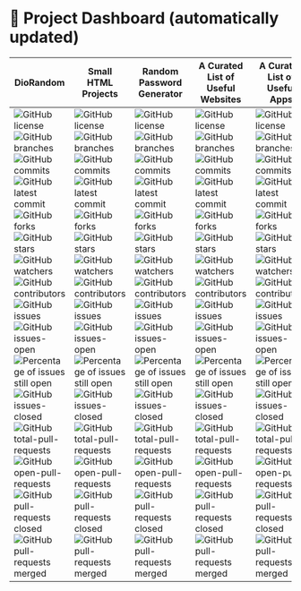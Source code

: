 # 📁 Project Dashboard (automatically updated)

| DioRandom                                                                                                                                                                                                                                                                                                                                                                                                                                                                                                                                                                                                                                                                                                                                                                                                                                                                                                                                                                                                                                                                                                                                                                                                                                                                                                                                                                                                                   | Small HTML Projects                                                                                                                                                                                                                                                                                                                                                                                                                                                                                                                                                                                                                                                                                                                                                                                                                                                                                                                                                                                                                                                                                                                                                                                                                                                                                                                                                                                                                                                                                                                                                                         | Random Password Generator                                                                                                                                                                                                                                                                                                                                                                                                                                                                                                                                                                                                                                                                                                                                                                                                                                                                                                                                                                                                                                                                                                                                                                                                                                                                                                                                                                                                                                                                                                                                                                                                                                                                   | A Curated List of Useful Websites                                                                                                                                                                                                                                                                                                                                                                                                                                                                                                                                                                                                                                                                                                                                                                                                                                                                                                                                                                                                                                                                                                                                                                                                                                                                                                                                                                                                                                                                                           | A Curated List of Useful Apps                                                                                                                                                                                                                                                                                                                                                                                                                                                                                                                                                                                                                                                                                                                                                                                                                                                                                                                                                                                                                                                                                                                                                                                                                                                                                                                                                                                                                               | Windows CMD Simulator                                                                                                                                                                                                                                                                                                                                                                                                                                                                                                                                                                                                                                                                                                                                                                                                                                                                                                                                                                                                                                                                                                                                                                                                                                                                                                                                                                                                                                                                                                                                                                                                       |
| --------------------------------------------------------------------------------------------------------------------------------------------------------------------------------------------------------------------------------------------------------------------------------------------------------------------------------------------------------------------------------------------------------------------------------------------------------------------------------------------------------------------------------------------------------------------------------------------------------------------------------------------------------------------------------------------------------------------------------------------------------------------------------------------------------------------------------------------------------------------------------------------------------------------------------------------------------------------------------------------------------------------------------------------------------------------------------------------------------------------------------------------------------------------------------------------------------------------------------------------------------------------------------------------------------------------------------------------------------------------------------------------------------------------------- | ------------------------------------------------------------------------------------------------------------------------------------------------------------------------------------------------------------------------------------------------------------------------------------------------------------------------------------------------------------------------------------------------------------------------------------------------------------------------------------------------------------------------------------------------------------------------------------------------------------------------------------------------------------------------------------------------------------------------------------------------------------------------------------------------------------------------------------------------------------------------------------------------------------------------------------------------------------------------------------------------------------------------------------------------------------------------------------------------------------------------------------------------------------------------------------------------------------------------------------------------------------------------------------------------------------------------------------------------------------------------------------------------------------------------------------------------------------------------------------------------------------------------------------------------------------------------------------------- | ------------------------------------------------------------------------------------------------------------------------------------------------------------------------------------------------------------------------------------------------------------------------------------------------------------------------------------------------------------------------------------------------------------------------------------------------------------------------------------------------------------------------------------------------------------------------------------------------------------------------------------------------------------------------------------------------------------------------------------------------------------------------------------------------------------------------------------------------------------------------------------------------------------------------------------------------------------------------------------------------------------------------------------------------------------------------------------------------------------------------------------------------------------------------------------------------------------------------------------------------------------------------------------------------------------------------------------------------------------------------------------------------------------------------------------------------------------------------------------------------------------------------------------------------------------------------------------------------------------------------------------------------------------------------------------------- | --------------------------------------------------------------------------------------------------------------------------------------------------------------------------------------------------------------------------------------------------------------------------------------------------------------------------------------------------------------------------------------------------------------------------------------------------------------------------------------------------------------------------------------------------------------------------------------------------------------------------------------------------------------------------------------------------------------------------------------------------------------------------------------------------------------------------------------------------------------------------------------------------------------------------------------------------------------------------------------------------------------------------------------------------------------------------------------------------------------------------------------------------------------------------------------------------------------------------------------------------------------------------------------------------------------------------------------------------------------------------------------------------------------------------------------------------------------------------------------------------------------------------- | ----------------------------------------------------------------------------------------------------------------------------------------------------------------------------------------------------------------------------------------------------------------------------------------------------------------------------------------------------------------------------------------------------------------------------------------------------------------------------------------------------------------------------------------------------------------------------------------------------------------------------------------------------------------------------------------------------------------------------------------------------------------------------------------------------------------------------------------------------------------------------------------------------------------------------------------------------------------------------------------------------------------------------------------------------------------------------------------------------------------------------------------------------------------------------------------------------------------------------------------------------------------------------------------------------------------------------------------------------------------------------------------------------------------------------------------------------------- | --------------------------------------------------------------------------------------------------------------------------------------------------------------------------------------------------------------------------------------------------------------------------------------------------------------------------------------------------------------------------------------------------------------------------------------------------------------------------------------------------------------------------------------------------------------------------------------------------------------------------------------------------------------------------------------------------------------------------------------------------------------------------------------------------------------------------------------------------------------------------------------------------------------------------------------------------------------------------------------------------------------------------------------------------------------------------------------------------------------------------------------------------------------------------------------------------------------------------------------------------------------------------------------------------------------------------------------------------------------------------------------------------------------------------------------------------------------------------------------------------------------------------------------------------------------------------------------------------------------------------- |
| ![GitHub license](https://badgen.net/github/license/ChampyTech/diorandom) <br> ![GitHub branches](https://badgen.net/github/branches/ChampyTech/diorandom) <br> ![GitHub commits](https://badgen.net/github/commits/ChampyTech/diorandom) <br> ![GitHub latest commit](https://badgen.net/github/last-commit/ChampyTech/diorandom) <br> ![GitHub forks](https://badgen.net/github/forks/ChampyTech/diorandom/) <br> ![GitHub stars](https://badgen.net/github/stars/ChampyTech/diorandom) <br> ![GitHub watchers](https://badgen.net/github/watchers/ChampyTech/diorandom/) <br> ![GitHub contributors](https://badgen.net/github/contributors/ChampyTech/diorandom) <br> ![GitHub issues](https://badgen.net/github/issues/ChampyTech/diorandom/) <br> ![GitHub issues-open](https://badgen.net/github/open-issues/ChampyTech/diorandom) <br> ![Percentage of issues still open](http://isitmaintained.com/badge/open/ChampyTech/diorandom.svg) <br> ![GitHub issues-closed](https://badgen.net/github/closed-issues/ChampyTech/diorandom) <br> ![GitHub total-pull-requests](https://badgen.net/github/prs/ChampyTech/diorandom) <br> ![GitHub open-pull-requests](https://badgen.net/github/open-prs/ChampyTech/diorandom) <br> ![GitHub pull-requests closed](https://badgen.net/github/closed-prs/ChampyTech/diorandom) <br> ![GitHub pull-requests merged](https://badgen.net/github/merged-prs/ChampyTech/diorandom) | ![GitHub license](https://badgen.net/github/license/ChampyTech/small-html-projects) <br> ![GitHub branches](https://badgen.net/github/branches/ChampyTech/small-html-projects) <br> ![GitHub commits](https://badgen.net/github/commits/ChampyTech/small-html-projects) <br> ![GitHub latest commit](https://badgen.net/github/last-commit/ChampyTech/small-html-projects) <br> ![GitHub forks](https://badgen.net/github/forks/ChampyTech/small-html-projects/) <br> ![GitHub stars](https://badgen.net/github/stars/ChampyTech/small-html-projects) <br> ![GitHub watchers](https://badgen.net/github/watchers/ChampyTech/small-html-projects/) <br> ![GitHub contributors](https://badgen.net/github/contributors/ChampyTech/small-html-projects) <br> ![GitHub issues](https://badgen.net/github/issues/ChampyTech/small-html-projects/) <br> ![GitHub issues-open](https://badgen.net/github/open-issues/ChampyTech/small-html-projects) <br> ![Percentage of issues still open](http://isitmaintained.com/badge/open/ChampyTech/small-html-projects.svg) <br> ![GitHub issues-closed](https://badgen.net/github/closed-issues/ChampyTech/small-html-projects) <br> ![GitHub total-pull-requests](https://badgen.net/github/prs/ChampyTech/small-html-projects) <br> ![GitHub open-pull-requests](https://badgen.net/github/open-prs/ChampyTech/small-html-projects) <br> ![GitHub pull-requests closed](https://badgen.net/github/closed-prs/ChampyTech/small-html-projects) <br> ![GitHub pull-requests merged](https://badgen.net/github/merged-prs/ChampyTech/small-html-projects) | ![GitHub license](https://badgen.net/github/license/ChampyTech/random-password-generator) <br> ![GitHub branches](https://badgen.net/github/branches/ChampyTech/random-password-generator) <br> ![GitHub commits](https://badgen.net/github/commits/ChampyTech/random-password-generator) <br> ![GitHub latest commit](https://badgen.net/github/last-commit/ChampyTech/random-password-generator) <br> ![GitHub forks](https://badgen.net/github/forks/ChampyTech/random-password-generator/) <br> ![GitHub stars](https://badgen.net/github/stars/ChampyTech/random-password-generator) <br> ![GitHub watchers](https://badgen.net/github/watchers/ChampyTech/random-password-generator/) <br> ![GitHub contributors](https://badgen.net/github/contributors/ChampyTech/random-password-generator) <br> ![GitHub issues](https://badgen.net/github/issues/ChampyTech/random-password-generator/) <br> ![GitHub issues-open](https://badgen.net/github/open-issues/ChampyTech/random-password-generator) <br> ![Percentage of issues still open](http://isitmaintained.com/badge/open/ChampyTech/random-password-generator.svg) <br> ![GitHub issues-closed](https://badgen.net/github/closed-issues/ChampyTech/random-password-generator) <br> ![GitHub total-pull-requests](https://badgen.net/github/prs/ChampyTech/random-password-generator) <br> ![GitHub open-pull-requests](https://badgen.net/github/open-prs/ChampyTech/random-password-generator) <br> ![GitHub pull-requests closed](https://badgen.net/github/closed-prs/ChampyTech/random-password-generator) <br> ![GitHub pull-requests merged](https://badgen.net/github/merged-prs/ChampyTech/random-password-generator) | ![GitHub license](https://badgen.net/github/license/ChampyTech/useful-websites) <br> ![GitHub branches](https://badgen.net/github/branches/ChampyTech/useful-websites) <br> ![GitHub commits](https://badgen.net/github/commits/ChampyTech/useful-websites) <br> ![GitHub latest commit](https://badgen.net/github/last-commit/ChampyTech/useful-websites) <br> ![GitHub forks](https://badgen.net/github/forks/ChampyTech/useful-websites/) <br> ![GitHub stars](https://badgen.net/github/stars/ChampyTech/useful-websites) <br> ![GitHub watchers](https://badgen.net/github/watchers/ChampyTech/useful-websites/) <br> ![GitHub contributors](https://badgen.net/github/contributors/ChampyTech/useful-websites) <br> ![GitHub issues](https://badgen.net/github/issues/ChampyTech/useful-websites/) <br> ![GitHub issues-open](https://badgen.net/github/open-issues/ChampyTech/useful-websites) <br> ![Percentage of issues still open](http://isitmaintained.com/badge/open/ChampyTech/useful-websites.svg) <br> ![GitHub issues-closed](https://badgen.net/github/closed-issues/ChampyTech/useful-websites) <br> ![GitHub total-pull-requests](https://badgen.net/github/prs/ChampyTech/useful-websites) <br> ![GitHub open-pull-requests](https://badgen.net/github/open-prs/ChampyTech/useful-websites) <br> ![GitHub pull-requests closed](https://badgen.net/github/closed-prs/ChampyTech/useful-websites) <br> ![GitHub pull-requests merged](https://badgen.net/github/merged-prs/ChampyTech/useful-websites) | ![GitHub license](https://badgen.net/github/license/ChampyTech/useful-apps) <br> ![GitHub branches](https://badgen.net/github/branches/ChampyTech/useful-apps) <br> ![GitHub commits](https://badgen.net/github/commits/ChampyTech/useful-apps) <br> ![GitHub latest commit](https://badgen.net/github/last-commit/ChampyTech/useful-apps) <br> ![GitHub forks](https://badgen.net/github/forks/ChampyTech/useful-apps/) <br> ![GitHub stars](https://badgen.net/github/stars/ChampyTech/useful-apps) <br> ![GitHub watchers](https://badgen.net/github/watchers/ChampyTech/useful-apps/) <br> ![GitHub contributors](https://badgen.net/github/contributors/ChampyTech/useful-apps) <br> ![GitHub issues](https://badgen.net/github/issues/ChampyTech/useful-apps/) <br> ![GitHub issues-open](https://badgen.net/github/open-issues/ChampyTech/useful-apps) <br> ![Percentage of issues still open](http://isitmaintained.com/badge/open/ChampyTech/useful-apps.svg) <br> ![GitHub issues-closed](https://badgen.net/github/closed-issues/ChampyTech/useful-apps) <br> ![GitHub total-pull-requests](https://badgen.net/github/prs/ChampyTech/useful-apps) <br> ![GitHub open-pull-requests](https://badgen.net/github/open-prs/ChampyTech/useful-apps) <br> ![GitHub pull-requests closed](https://badgen.net/github/closed-prs/ChampyTech/useful-apps) <br> ![GitHub pull-requests merged](https://badgen.net/github/merged-prs/ChampyTech/useful-apps) | ![GitHub license](https://badgen.net/github/license/ChampyTech/windows-cmd-simulator) <br> ![GitHub branches](https://badgen.net/github/branches/ChampyTech/windows-cmd-simulator) <br> ![GitHub commits](https://badgen.net/github/commits/ChampyTech/windows-cmd-simulator) <br> ![GitHub latest commit](https://badgen.net/github/last-commit/ChampyTech/windows-cmd-simulator) <br> ![GitHub forks](https://badgen.net/github/forks/ChampyTech/windows-cmd-simulator/) <br> ![GitHub stars](https://badgen.net/github/stars/ChampyTech/windows-cmd-simulator) <br> ![GitHub watchers](https://badgen.net/github/watchers/ChampyTech/windows-cmd-simulator/) <br> ![GitHub contributors](https://badgen.net/github/contributors/ChampyTech/windows-cmd-simulator) <br> ![GitHub issues](https://badgen.net/github/issues/ChampyTech/windows-cmd-simulator/) <br> ![GitHub issues-open](https://badgen.net/github/open-issues/ChampyTech/windows-cmd-simulator) <br> ![Percentage of issues still open](http://isitmaintained.com/badge/open/ChampyTech/windows-cmd-simulator.svg) <br> ![GitHub issues-closed](https://badgen.net/github/closed-issues/ChampyTech/windows-cmd-simulator) <br> ![GitHub total-pull-requests](https://badgen.net/github/prs/ChampyTech/windows-cmd-simulator) <br> ![GitHub open-pull-requests](https://badgen.net/github/open-prs/ChampyTech/windows-cmd-simulator) <br> ![GitHub pull-requests closed](https://badgen.net/github/closed-prs/ChampyTech/windows-cmd-simulator) <br> ![GitHub pull-requests merged](https://badgen.net/github/merged-prs/ChampyTech/windows-cmd-simulator) |

<!-- No <br> version -->
<!-- ![GitHub license](https://badgen.net/github/license/ChampyTech/small-html-projects) ![GitHub branches](https://badgen.net/github/branches/ChampyTech/small-html-projects) ![GitHub commits](https://badgen.net/github/commits/ChampyTech/small-html-projects) ![GitHub latest commit](https://badgen.net/github/last-commit/ChampyTech/small-html-projects) ![GitHub forks](https://badgen.net/github/forks/ChampyTech/small-html-projects/) ![GitHub stars](https://badgen.net/github/stars/ChampyTech/small-html-projects) ![GitHub watchers](https://badgen.net/github/watchers/ChampyTech/small-html-projects/) ![GitHub contributors](https://badgen.net/github/contributors/ChampyTech/small-html-projects) ![GitHub issues](https://badgen.net/github/issues/ChampyTech/small-html-projects/) ![GitHub issues-open](https://badgen.net/github/open-issues/ChampyTech/small-html-projects) ![Percentage of issues still open](http://isitmaintained.com/badge/open/ChampyTech/small-html-projects.svg) ![GitHub issues-closed](https://badgen.net/github/closed-issues/ChampyTech/small-html-projects) ![GitHub total-pull-requests](https://badgen.net/github/prs/ChampyTech/small-html-projects) ![GitHub open-pull-requests](https://badgen.net/github/open-prs/ChampyTech/small-html-projects) ![GitHub pull-requests closed](https://badgen.net/github/closed-prs/ChampyTech/small-html-projects) ![GitHub pull-requests merged](https://badgen.net/github/merged-prs/ChampyTech/small-html-projects) -->


<!-- <br> version -->
<!-- ![GitHub license](https://badgen.net/github/license/ChampyTech/small-html-projects) <br> ![GitHub branches](https://badgen.net/github/branches/ChampyTech/small-html-projects) <br> ![GitHub commits](https://badgen.net/github/commits/ChampyTech/small-html-projects) <br> ![GitHub latest commit](https://badgen.net/github/last-commit/ChampyTech/small-html-projects) <br> ![GitHub forks](https://badgen.net/github/forks/ChampyTech/small-html-projects/) <br> ![GitHub stars](https://badgen.net/github/stars/ChampyTech/small-html-projects) <br> ![GitHub watchers](https://badgen.net/github/watchers/ChampyTech/small-html-projects/) <br> ![GitHub contributors](https://badgen.net/github/contributors/ChampyTech/small-html-projects) <br> ![GitHub issues](https://badgen.net/github/issues/ChampyTech/small-html-projects/) <br> ![GitHub issues-open](https://badgen.net/github/open-issues/ChampyTech/small-html-projects) <br> ![Percentage of issues still open](http://isitmaintained.com/badge/open/ChampyTech/small-html-projects.svg) <br> ![GitHub issues-closed](https://badgen.net/github/closed-issues/ChampyTech/small-html-projects) <br> ![GitHub total-pull-requests](https://badgen.net/github/prs/ChampyTech/small-html-projects) <br> ![GitHub open-pull-requests](https://badgen.net/github/open-prs/ChampyTech/small-html-projects) <br> ![GitHub pull-requests closed](https://badgen.net/github/closed-prs/ChampyTech/small-html-projects) <br> ![GitHub pull-requests merged](https://badgen.net/github/merged-prs/ChampyTech/small-html-projects) -->
